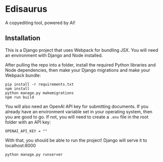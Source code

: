 # Edisaurus

A copyediting tool, powered by AI!

## Installation

This is a Django project that uses Webpack for bundling JSX. You will need an environment with Django and Node installed.

After pulling the repo into a folder, install the required Python libraries and Node dependencies, then make your Django migrations and make your Webpack bundle:

```
pip install -r requirements.txt
npm install
python manage.py makemigrations
npm run build
```

You will also need an OpenAI API key for submitting documents. If you already have an environment variable set in your operating system, then you are good to go. If not, you will need to create a `.env` file in the root folder with an API key:

`OPENAI_API_KEY = ""`

With that, you should be able to run the project! Django will serve it to localhost:8000

`python manage.py runserver`

